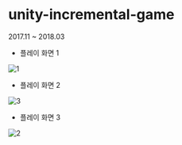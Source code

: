 # unity-incremental-game
2017.11 ~ 2018.03

- 플레이 화면 1

![1](https://user-images.githubusercontent.com/58316983/117104101-7f84e100-adb6-11eb-93e3-325183877192.gif)

- 플레이 화면 2

![3](https://user-images.githubusercontent.com/58316983/117104876-ddfe8f00-adb7-11eb-908a-881fcbf00cc9.gif)

- 플레이 화면 3

![2](https://user-images.githubusercontent.com/58316983/117103895-287f0c00-adb6-11eb-9938-0ab73f22d9c0.gif)
